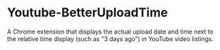 # Youtube-BetterUploadTime
 A Chrome extension that displays the actual upload date and time next to the relative time display (such as "3 days ago") in YouTube video listings.
